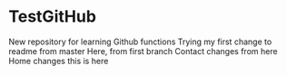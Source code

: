 # TestGitHub
New repository for learning Github functions
Trying my first change to readme from master
Here, from first branch
Contact changes from here
Home changes this is here